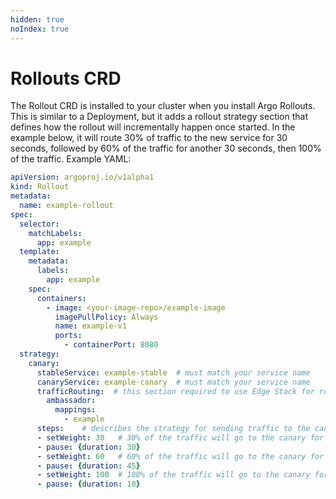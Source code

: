 ```yaml
---
hidden: true
noIndex: true
---
```


# Rollouts CRD

The Rollout CRD is installed to your cluster when you install Argo Rollouts. This is similar to a Deployment, but it adds a rollout strategy section that defines how the rollout will incrementally happen once started. In the example below, it will route 30% of traffic to the new service for 30 seconds, followed by 60% of the traffic for another 30 seconds, then 100% of the traffic. Example YAML:

```yaml
apiVersion: argoproj.io/v1alpha1
kind: Rollout
metadata:
  name: example-rollout
spec:
  selector:
    matchLabels:
      app: example
  template:
    metadata:
      labels:
        app: example
    spec:
      containers:
        - image: <your-image-repo>/example-image
          imagePullPolicy: Always
          name: example-v1
          ports:
            - containerPort: 8080
  strategy:
    canary:
      stableService: example-stable  # must match your service name
      canaryService: example-canary  # must match your service name
      trafficRouting:  # this section required to use Edge Stack for routing
        ambassador:
          mappings:
            - example
      steps:    # describes the strategy for sending traffic to the canary
      - setWeight: 30   # 30% of the traffic will go to the canary for 30 seconds
      - pause: {duration: 30}
      - setWeight: 60   # 60% of the traffic will go to the canary for 45 seconds   
      - pause: {duration: 45}
      - setWeight: 100  # 100% of the traffic will go to the canary for 10 seconds 
      - pause: {duration: 10}
```
